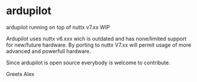 # ardupilot
ardupilot running on top of nuttx v7.xx WIP

Ardupilot uses nuttx v6.xxx wich is outdated and has none/limited support for new/future hardware.
By porting to nuttx V7.xx will permit usage of more advanced and powerfull hardware.

Since ardupilot is open source everybody is welcome to contribute.

Greets Alex
